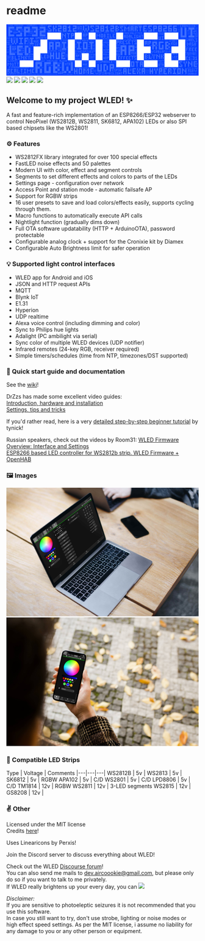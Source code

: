 # readme

 ![](.gitbook/assets/wled_logo.png) [![](https://img.shields.io/github/release/Aircoookie/WLED.svg?style=flat-square)](https://github.com/Aircoookie/WLED/releases) [![](https://img.shields.io/discourse/topics?colorB=blue&label=forum&server=https%3A%2F%2Fwled.discourse.group%2F&style=flat-square)](https://wled.discourse.group) [![](https://img.shields.io/discord/473448917040758787.svg?colorB=blue&label=discord&style=flat-square)](https://discord.gg/KuqP7NE) [![](https://img.shields.io/badge/quick_start-wiki-blue.svg?style=flat-square)](https://github.com/Aircoookie/WLED/wiki) [![](https://img.shields.io/badge/app-wled-blue.svg?style=flat-square)](https://github.com/Aircoookie/WLED-App)

## Welcome to my project WLED! ✨

A fast and feature-rich implementation of an ESP8266/ESP32 webserver to control NeoPixel \(WS2812B, WS2811, SK6812, APA102\) LEDs or also SPI based chipsets like the WS2801!

### ⚙️ Features

* WS2812FX library integrated for over 100 special effects  
* FastLED noise effects and 50 palettes  
* Modern UI with color, effect and segment controls  
* Segments to set different effects and colors to parts of the LEDs  
* Settings page - configuration over network  
* Access Point and station mode - automatic failsafe AP  
* Support for RGBW strips  
* 16 user presets to save and load colors/effects easily, supports cycling through them.  
* Macro functions to automatically execute API calls  
* Nightlight function \(gradually dims down\)  
* Full OTA software updatability \(HTTP + ArduinoOTA\), password protectable  
* Configurable analog clock + support for the Cronixie kit by Diamex  
* Configurable Auto Brightness limit for safer operation  

### 💡 Supported light control interfaces

* WLED app for Android and iOS  
* JSON and HTTP request APIs  
* MQTT  
* Blynk IoT  
* E1.31  
* Hyperion  
* UDP realtime  
* Alexa voice control \(including dimming and color\)  
* Sync to Philips hue lights  
* Adalight \(PC ambilight via serial\)  
* Sync color of multiple WLED devices \(UDP notifier\)  
* Infrared remotes \(24-key RGB, receiver required\)  
* Simple timers/schedules \(time from NTP, timezones/DST supported\)  

### 📲 Quick start guide and documentation

See the [wiki](https://github.com/Aircoookie/WLED/wiki)!

DrZzs has made some excellent video guides:  
[Introduction, hardware and installation](https://www.youtube.com/watch?v=tXvtxwK3jRk)  
[Settings, tips and tricks](https://www.youtube.com/watch?v=6eCE2BpLaUQ)

If you'd rather read, here is a very [detailed step-by-step beginner tutorial](https://tynick.com/blog/11-03-2019/getting-started-with-wled-on-esp8266/) by tynick!

Russian speakers, check out the videos by Room31: [WLED Firmware Overview: Interface and Settings](https://youtu.be/h7lKsczEI7E)  
[ESP8266 based LED controller for WS2812b strip. WLED Firmware + OpenHAB](https://youtu.be/K4ioTt3XvGc)

### 🖼️ Images

![](.gitbook/assets/macbook-pro-space-gray-on-the-wooden-table.jpg)![](.gitbook/assets/walking-with-iphone-x.jpg)

### 💾 Compatible LED Strips

Type \| Voltage \| Comments \|---\|---\|---\| WS2812B \| 5v \| WS2813 \| 5v \| SK6812 \| 5v \| RGBW APA102 \| 5v \| C/D WS2801 \| 5v \| C/D LPD8806 \| 5v \| C/D TM1814 \| 12v \| RGBW WS2811 \| 12v \| 3-LED segments WS2815 \| 12v \| GS8208 \| 12v \|

### ✌️ Other

Licensed under the MIT license  
Credits [here](https://github.com/Aircoookie/WLED/wiki/Contributors-&-About)!

Uses Linearicons by Perxis!

Join the Discord server to discuss everything about WLED!

Check out the WLED [Discourse forum](https://wled.discourse.group)!  
You can also send me mails to [dev.aircoookie@gmail.com](mailto:dev.aircoookie@gmail.com), but please only do so if you want to talk to me privately.  
If WLED really brightens up your every day, you can [![](https://img.shields.io/badge/send%20me%20a%20small%20gift-paypal-blue.svg?style=flat-square)](https://paypal.me/aircoookie)

_Disclaimer:_  
If you are sensitive to photoeleptic seizures it is not recommended that you use this software.  
In case you still want to try, don't use strobe, lighting or noise modes or high effect speed settings. As per the MIT license, i assume no liability for any damage to you or any other person or equipment.

